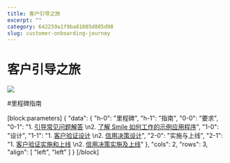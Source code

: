 ```yaml
---
title: 客户引导之旅
excerpt: ""  
category: 642259a1f9ba81005d805d98
slug: customer-onboarding-journey
---
```


# 客户引导之旅

![](https://files.readme.io/ded8723-image.png)

#里程碑指南

[block:parameters]
{
"data": {
"h-0": "里程碑",
"h-1": "指南",
"0-0": "要求",
"0-1": "1. [引导常见问题解答](/docs/onboarding-faqs)  \n2. [了解 Smile 如何工作的示例应用程序](https://sampleapps.getsmileapi.com/)",
"1-0": "设计",
"1-1": "1. [客户验证设计](/docs/customer-verification-design)  \n2. [信用决策设计](/docs/credit-decisioning-design)",
"2-0": "实施与上线",
"2-1": "1. [客户验证实施和上线](/docs/customer-verification-implementation)  \n2. [信用决策实施及上线](/docs/credit-decisioning-implementation)"
},
"cols": 2,
"rows": 3,
"align": [
"left",
"left"
]
}
[/block]
